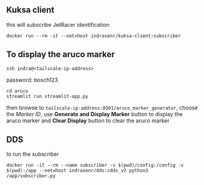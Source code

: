 ## Kuksa client 
this will subscribe JetRacer identification
```
docker run --rm -it --net=host indrasenr/kuksa-client:subscriber
```

## To display the aruco marker
```
ssh indra@<tailscale-ip-address>
```
password: bosch123

```
cd aruco
streamlit run streamlit-app.py
```
then browse to `tailscale-ip-address:8501/aruco_marker_generator`, choose the *Marker ID*, use **Generate and Display Marker** button to display the aruco marker and **Clear Display** button to clear the aruco marker

## DDS
to run the subscriber
```
docker run -it --rm --name subscriber -v $(pwd)/config:/config -v $(pwd):/app --net=host indrasenr/dds:cdds_v2 python3 /app/subscriber.py
```